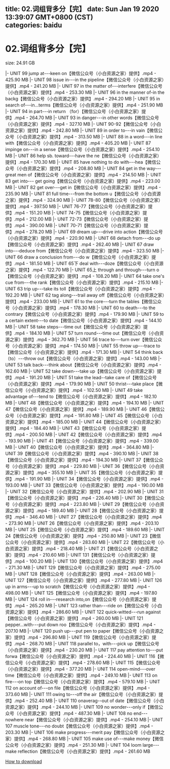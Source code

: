 
title: 02.词组背多分【完】
date: Sun Jan 19 2020 13:39:07 GMT+0800 (CST)    
categories: baidu
---

# 02.词组背多分【完】
size: 24.91 GB
 
 
|- UNIT 99 jump at---keen on【微信公众号（小白资源之家）提供】.mp4 - 425.90 MB
|- UNIT 98 issue in---in the pipeline【微信公众号（小白资源之家）提供】.mp4 - 241.20 MB
|- UNIT 97 in the matter of---interfere【微信公众号（小白资源之家）提供】.mp4 - 253.30 MB
|- UNIT 96 in the manner of-in the backg【微信公众号（小白资源之家）提供】.mp4 - 294.20 MB
|- UNIT 95 in search of---in...terms【微信公众号（小白资源之家）提供】.mp4 - 251.90 MB
|- UNIT 94 in part---in return （for）【微信公众号（小白资源之家）提供】.mp4 - 264.70 MB
|- UNIT 93 in danger---in other words【微信公众号（小白资源之家）提供】.mp4 - 327.10 MB
|- UNIT 90-92【微信公众号（小白资源之家）提供】.mp4 - 242.80 MB
|- UNIT 89 in order to---in vain【微信公众号（小白资源之家）提供】.mp4 - 313.50 MB
|- UNIT 88 in a word---in line with【微信公众号（小白资源之家）提供】.mp4 - 405.20 MB
|- UNIT 87 impinge on---in a sense【微信公众号（小白资源之家）提供】.mp4 - 254.10 MB
|- UNIT 86 help sb. toward---have the ne【微信公众号（小白资源之家）提供】.mp4 - 170.30 MB
|- UNIT 85 have nothing to do with---hea【微信公众号（小白资源之家）提供】.mp4 - 208.80 MB
|- UNIT 84 get in the way---great men of【微信公众号（小白资源之家）提供】.mp4 - 214.50 MB
|- UNIT 83 get into--- get going【微信公众号（小白资源之家）提供】.mp4 - 223.00 MB
|- UNIT 82 get over---get in【微信公众号（小白资源之家）提供】.mp4 - 235.90 MB
|- UNIT 81 full time---from the bottom u【微信公众号（小白资源之家）提供】.mp4 - 324.90 MB
|- UNIT 78-80【微信公众号（小白资源之家）提供】.mp4 - 397.50 MB
|- UNIT 76-77【微信公众号（小白资源之家）提供】.mp4 - 151.20 MB
|- UNIT 74-75【微信公众号（小白资源之家）提供】.mp4 - 212.00 MB
|- UNIT 72-73【微信公众号（小白资源之家）提供】.mp4 - 390.00 MB
|- UNIT 70-71【微信公众号（小白资源之家）提供】.mp4 - 278.20 MB
|- UNIT 69 dream up---drive into action【微信公众号（小白资源之家）提供】.mp4 - 220.90 MB
|- UNIT 68 detach from---do up【微信公众号（小白资源之家）提供】.mp4 - 262.40 MB
|- UNIT 67 draw into---deduce from【微信公众号（小白资源之家）提供】.mp4 - 323.50 MB
|- UNIT 66 draw a conclusion from---do w【微信公众号（小白资源之家）提供】.mp4 - 181.50 MB
|- UNIT 65下 deal with---doze【微信公众号（小白资源之家）提供】.mp4 - 122.70 MB
|- UNIT 65上 through and through---turn o【微信公众号（小白资源之家）提供】.mp4 - 108.20 MB
|- UNIT 64 take one's cue from---the rank【微信公众号（小白资源之家）提供】.mp4 - 215.10 MB
|- UNIT 63 trip up---take its toll【微信公众号（小白资源之家）提供】.mp4 - 192.20 MB
|- UNIT 62 tag along---trail away off【微信公众号（小白资源之家）提供】.mp4 - 233.00 MB
|- UNIT 61 to the core---turn the tables【微信公众号（小白资源之家）提供】.mp4 - 178.30 MB
|- UNIT 60 to death---to the contrary【微信公众号（小白资源之家）提供】.mp4 - 179.90 MB
|- UNIT 59 to a certain extent---to date【微信公众号（小白资源之家）提供】.mp4 - 144.10 MB
|- UNIT 58 take steps---time out【微信公众号（小白资源之家）提供】.mp4 - 184.10 MB
|- UNIT 57 turn round---time out【微信公众号（小白资源之家）提供】.mp4 - 362.70 MB
|- UNIT 56 trace to---turn over【微信公众号（小白资源之家）提供】.mp4 - 174.50 MB
|- UNIT 55 throw up---trace to【微信公众号（小白资源之家）提供】.mp4 - 171.30 MB
|- UNIT 54 think back（to）---throw out【微信公众号（小白资源之家）提供】.mp4 - 143.00 MB
|- UNIT 53 talk back---think about【微信公众号（小白资源之家）提供】.mp4 - 162.60 MB
|- UNIT 52 take down---take up【微信公众号（小白资源之家）提供】.mp4 - 191.20 MB
|- UNIT 51 take the lead--take care of【微信公众号（小白资源之家）提供】.mp4 - 179.90 MB
|- UNIT 50 thrist---take place【微信公众号（小白资源之家）提供】.mp4 - 102.50 MB
|- UNIT 49 take advantage of---tend to【微信公众号（小白资源之家）提供】.mp4 - 182.10 MB
|- UNIT 48【微信公众号（小白资源之家）提供】.mp4 - 194.10 MB
|- UNIT 47【微信公众号（小白资源之家）提供】.mp4 - 189.90 MB
|- UNIT 46【微信公众号（小白资源之家）提供】.mp4 - 191.80 MB
|- UNIT 45【微信公众号（小白资源之家）提供】.mp4 - 185.00 MB
|- UNIT 44【微信公众号（小白资源之家）提供】.mp4 - 184.40 MB
|- UNIT 43【微信公众号（小白资源之家）提供】.mp4 - 200.50 MB
|- UNIT 42【微信公众号（小白资源之家）提供】.mp4 - 193.90 MB
|- UNIT 41【微信公众号（小白资源之家）提供】.mp4 - 339.00 MB
|- UNIT 40【微信公众号（小白资源之家）提供】.mp4 - 364.80 MB
|- UNIT 39【微信公众号（小白资源之家）提供】.mp4 - 390.10 MB
|- UNIT 38【微信公众号（小白资源之家）提供】.mp4 - 194.30 MB
|- UNIT 37【微信公众号（小白资源之家）提供】.mp4 - 229.80 MB
|- UNIT 36【微信公众号（小白资源之家）提供】.mp4 - 355.10 MB
|- UNIT 35【微信公众号（小白资源之家）提供】.mp4 - 191.90 MB
|- UNIT 34【微信公众号（小白资源之家）提供】.mp4 - 193.00 MB
|- UNIT 33【微信公众号（小白资源之家）提供】.mp4 - 190.00 MB
|- UNIT 32【微信公众号（小白资源之家）提供】.mp4 - 202.90 MB
|- UNIT 31【微信公众号（小白资源之家）提供】.mp4 - 226.40 MB
|- UNIT 30【微信公众号（小白资源之家）提供】.mp4 - 223.80 MB
|- UNIT 29【微信公众号（小白资源之家）提供】.mp4 - 189.40 MB
|- UNIT 28【微信公众号（小白资源之家）提供】.mp4 - 346.40 MB
|- UNIT 27【微信公众号（小白资源之家）提供】.mp4 - 273.90 MB
|- UNIT 26【微信公众号（小白资源之家）提供】.mp4 - 203.10 MB
|- UNIT 25【微信公众号（小白资源之家）提供】.mp4 - 189.60 MB
|- UNIT 24【微信公众号（小白资源之家）提供】.mp4 - 250.80 MB
|- UNIT 23【微信公众号（小白资源之家）提供】.mp4 - 283.60 MB
|- UNIT 22【微信公众号（小白资源之家）提供】.mp4 - 218.40 MB
|- UNIT 21【微信公众号（小白资源之家）提供】.mp4 - 210.60 MB
|- UNIT 131【微信公众号（小白资源之家）提供】.mp4 - 100.20 MB
|- UNIT 130【微信公众号（小白资源之家）提供】.mp4 - 271.30 MB
|- UNIT 129【微信公众号（小白资源之家）提供】.mp4 - 275.00 MB
|- UNIT 128【微信公众号（小白资源之家）提供】.mp4 - 263.00 MB
|- UNIT 127【微信公众号（小白资源之家）提供】.mp4 - 277.80 MB
|- UNIT 126 up in arms---up to scratch【微信公众号（小白资源之家）提供】.mp4 - 498.00 MB
|- UNIT 125【微信公众号（小白资源之家）提供】.mp4 - 197.80 MB
|- UNIT 124 roll in---research into,on【微信公众号（小白资源之家）提供】.mp4 - 265.20 MB
|- UNIT 123 rather than---ride on【微信公众号（小白资源之家）提供】.mp4 - 286.60 MB
|- UNIT 122 quick-witted---run against【微信公众号（小白资源之家）提供】.mp4 - 260.00 MB
|- UNIT 121 pepper...with---put down roo【微信公众号（小白资源之家）提供】.mp4 - 207.10 MB
|- UNIT 120 push up---put pen to paper【微信公众号（小白资源之家）提供】.mp4 - 296.80 MB
|- UNIT 119【微信公众号（小白资源之家）提供】.mp4 - 268.70 MB
|- UNIT 118 parallel to，with---pick up【微信公众号（小白资源之家）提供】.mp4 - 230.20 MB
|- UNIT 117 pay attention to---put forwa【微信公众号（小白资源之家）提供】.mp4 - 224.40 MB
|- UNIT 116【微信公众号（小白资源之家）提供】.mp4 - 278.60 MB
|- UNIT 115【微信公众号（小白资源之家）提供】.mp4 - 377.20 MB
|- UNIT 114 open-mind---over time【微信公众号（小白资源之家）提供】.mp4 - 249.10 MB
|- UNIT 113 on  fire---on top【微信公众号（小白资源之家）提供】.mp4 - 579.10 MB
|- UNIT 112 on account of---on file【微信公众号（小白资源之家）提供】.mp4 - 373.60 MB
|- UNIT 111 owing to---off the air【微信公众号（小白资源之家）提供】.mp4 - 252.40 MB
|- UNIT 110 onaverag--out of date【微信公众号（小白资源之家）提供】.mp4 - 244.10 MB
|- UNIT 109 no wonder---only if【微信公众号（小白资源之家）提供】.mp4 - 487.30 MB
|- UNIT 108 no end---nowhere near【微信公众号（小白资源之家）提供】.mp4 - 254.10 MB
|- UNIT 107 muscle tone---no doubt【微信公众号（小白资源之家）提供】.mp4 - 203.30 MB
|- UNIT 106 make progress---merit pay【微信公众号（小白资源之家）提供】.mp4 - 268.80 MB
|- UNIT 105 make use of---make money【微信公众号（小白资源之家）提供】.mp4 - 251.30 MB
|- UNIT 104 loom large---make reflection【微信公众号（小白资源之家）提供】.mp4 - 261.60 MB

[How to download](https://bpcam.bemobtrk.com/go/2ceec3aa-1ca2-46d6-b9ff-aaa5c184517c?jno=4038)